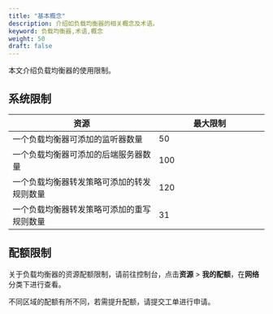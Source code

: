 ```yaml
---
title: "基本概念"
description: 介绍如负载均衡器的相关概念及术语。
keyword: 负载均衡器,术语,概念
weight: 50
draft: false
---
```


本文介绍负载均衡器的使用限制。

## 系统限制

| 资源                                       | <span style="display: inline-block;width:200px">最大限制</span> |
| ------------------------------------------ | ------------------------------------------------------------ |
| 一个负载均衡器可添加的监听器数量           | 50                                                           |
| 一个负载均衡器可添加的后端服务器数量       | 100                                                          |
| 一个负载均衡器转发策略可添加的转发规则数量 | 120                                                          |
| 一个负载均衡器转发策略可添加的重写规则数量 | 31                                                           |

## 配额限制

关于负载均衡器的资源配额限制，请前往控制台，点击**资源** > **我的配额**，在**网络**分类下进行查看。

不同区域的配额有所不同，若需提升配额，请提交工单进行申请。



